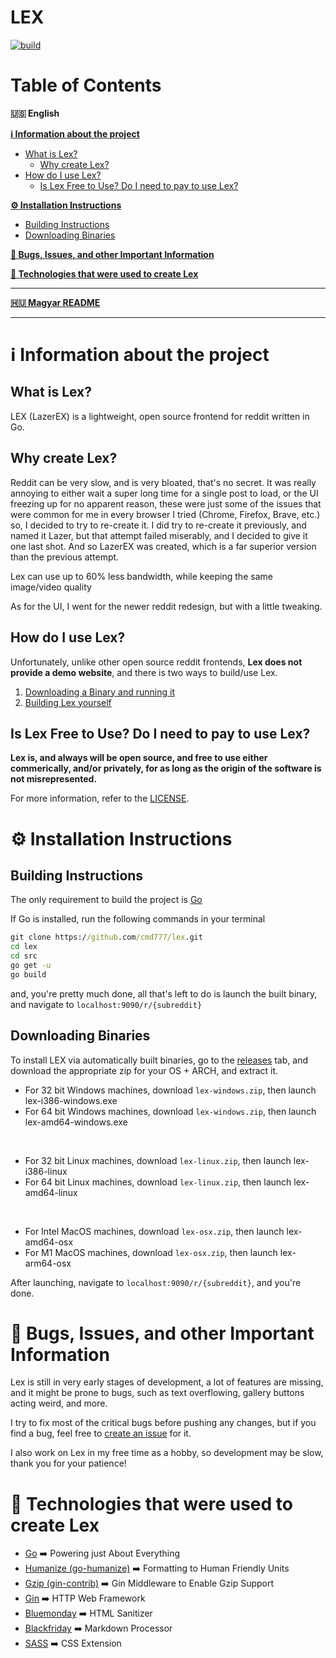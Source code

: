 # LEX
[![build](https://github.com/cmd777/lex/actions/workflows/build_all_os.yml/badge.svg)](https://github.com/cmd777/lex/actions/workflows/build_all_os.yml)

# Table of Contents
**🇺🇸 English**

[**ℹ️ Information about the project**](#%E2%84%B9%EF%B8%8F-information-about-the-project)
- [What is Lex?](#what-is-lex)
  - [Why create Lex?](#why-create-lex)
- [How do I use Lex?](#how-do-i-use-lex)
  - [Is Lex Free to Use? Do I need to pay to use Lex?](#is-lex-free-to-use-do-i-need-to-pay-to-use-lex)
  
[**⚙️ Installation Instructions**](#%EF%B8%8F-installation-instructions)
- [Building Instructions](#building-instructions)
- [Downloading Binaries](#downloading-binaries)

[**🚩 Bugs, Issues, and other Important Information**](#-bugs-issues-and-other-important-information)

[**🔨 Technologies that were used to create Lex**](#-technologies-that-were-used-to-create-lex)

---

**[🇭🇺 Magyar README](https://github.com/cmd777/lex/blob/main/README_hu.md)**

---

# ℹ️ Information about the project

## What is Lex?
LEX (LazerEX) is a lightweight, open source frontend for reddit written in Go.

## Why create Lex?

Reddit can be very slow, and is very bloated, that's no secret. It was really annoying to either wait a super long time for a single post to load, or the UI freezing up for no apparent reason, these were just some of the issues that were common for me in every browser I tried (Chrome, Firefox, Brave, etc.) so, I decided to try to re-create it. I did try to re-create it previously, and named it Lazer, but that attempt failed miserably, and I decided to give it one last shot. And so LazerEX was created, which is a far superior version than the previous attempt.

Lex can use up to 60% less bandwidth, while keeping the same image/video quality

As for the UI, I went for the newer reddit redesign, but with a little tweaking.

## How do I use Lex?

Unfortunately, unlike other open source reddit frontends, **Lex does not provide a demo website**, and there is two ways to build/use Lex.

1. [Downloading a Binary and running it](#downloading-binaries)
2. [Building Lex yourself](#building-instructions)

## Is Lex Free to Use? Do I need to pay to use Lex?

**Lex is, and always will be open source, and free to use either commerically, and/or privately, for as long as the origin of the software is not misrepresented.**

For more information, refer to the [LICENSE](https://github.com/cmd777/lex/blob/main/LICENSE).

# ⚙️ Installation Instructions

## Building Instructions

The only requirement to build the project is [Go](https://go.dev/dl)

If Go is installed, run the following commands in your terminal
```cmd
git clone https://github.com/cmd777/lex.git
cd lex
cd src
go get -u
go build
```
and, you're pretty much done, all that's left to do is launch the built binary, and navigate to `localhost:9090/r/{subreddit}`

## Downloading Binaries

To install LEX via automatically built binaries, go to the [releases](https://github.com/cmd777/lex/releases/latest) tab, and download the appropriate zip for your OS + ARCH, and extract it.

- For 32 bit Windows machines, download `lex-windows.zip`, then launch lex-i386-windows.exe
- For 64 bit Windows machines, download `lex-windows.zip`, then launch lex-amd64-windows.exe

<br>

- For 32 bit Linux machines, download `lex-linux.zip`, then launch lex-i386-linux
- For 64 bit Linux machines, download `lex-linux.zip`, then launch lex-amd64-linux

<br>

- For Intel MacOS machines, download `lex-osx.zip`, then launch lex-amd64-osx
- For M1 MacOS machines, download `lex-osx.zip`, then launch lex-arm64-osx

After launching, navigate to `localhost:9090/r/{subreddit}`, and you're done.

# 🚩 Bugs, Issues, and other Important Information

Lex is still in very early stages of development, a lot of features are missing, and it might be prone to bugs, such as text overflowing, gallery buttons acting weird, and more.

I try to fix most of the critical bugs before pushing any changes, but if you find a bug, feel free to [create an issue](https://github.com/cmd777/lex/issues) for it.

I also work on Lex in my free time as a hobby, so development may be slow, thank you for your patience!

# 🔨 Technologies that were used to create Lex

- [Go](https://go.dev/) ➡️ Powering just About Everything
- [Humanize (go-humanize)](https://github.com/dustin/go-humanize) ➡️ Formatting to Human Friendly Units 
- [Gzip (gin-contrib)](https://github.com/gin-contrib/gzip) ➡️ Gin Middleware to Enable Gzip Support
- [Gin](https://github.com/gin-gonic/gin) ➡️ HTTP Web Framework
- [Bluemonday](https://github.com/microcosm-cc/bluemonday) ➡️ HTML Sanitizer
- [Blackfriday](https://github.com/russross/blackfriday/tree/v2) ➡️ Markdown Processor
- [SASS](https://sass-lang.com) ➡️ CSS Extension
